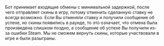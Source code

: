 Бот принимает входящие обмены с минимальной задержкой, после чего отправляет скины в игру, потому отменить сделанную ставку не всегда возможно.
Если Вы отменяли ставку и получили сообщение об успехе, но скины появились в раунде, то это означает, что отмена была произведена слишком поздно, а сообщение об успехе Вы получили из-за ошибки Steam.
Мы не сможем вернуть скины, которые участвовали в игре и были разыграны.